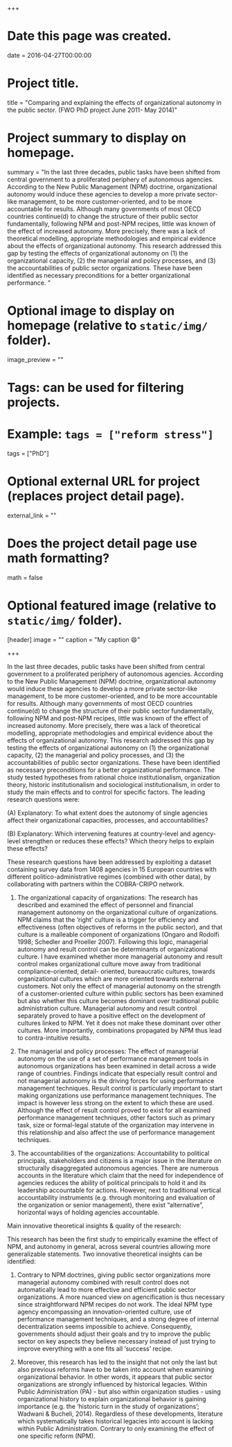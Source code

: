 +++
# Date this page was created.
date = 2016-04-27T00:00:00

# Project title.
title = "Comparing and explaining the effects of organizational autonomy in the public sector. (FWO PhD project June 2011- May 2014)"

# Project summary to display on homepage.
summary = "In the last three decades, public tasks have been shifted from central government to a proliferated periphery of autonomous agencies. According to the New Public Management (NPM) doctrine, organizational autonomy would induce these agencies to develop a more private sector-like management, to be more customer-oriented, and to be more accountable for results. Although many governments of most OECD countries continue(d) to change the structure of their public sector fundamentally, following NPM and post-NPM recipes, little was known of the effect of increased autonomy. More precisely, there was a lack of theoretical modelling, appropriate methodologies and empirical evidence about the effects of organizational autonomy. This research addressed this gap by testing the effects of organizational autonomy on (1) the organizational capacity, (2) the managerial and policy processes, and (3) the accountabilities of public sector organizations. These have been identified as necessary preconditions for a better organizational performance. "


# Optional image to display on homepage (relative to `static/img/` folder).
image_preview = ""

# Tags: can be used for filtering projects.
# Example: `tags = ["reform stress"]`
tags = ["PhD"]

# Optional external URL for project (replaces project detail page).
external_link = ""

# Does the project detail page use math formatting?
math = false

# Optional featured image (relative to `static/img/` folder).
[header]
image = ""
caption = "My caption :smile:"

+++

In the last three decades, public tasks have been shifted from central government to a proliferated periphery of autonomous agencies. According to the New Public Management (NPM) doctrine, organizational autonomy would induce these agencies to develop a more private sector-like management, to be more customer-oriented, and to be more accountable for results. Although many governments of most OECD countries continue(d) to change the structure of their public sector fundamentally, following NPM and post-NPM recipes, little was known of the effect of increased autonomy. More precisely, there was a lack of theoretical modelling, appropriate methodologies and empirical evidence about the effects of organizational autonomy.
This research addressed this gap by testing the effects of organizational autonomy on (1) the organizational capacity, (2) the managerial and policy processes, and (3) the accountabilities of public sector organizations. These have been identified as necessary preconditions for a better organizational performance. The study tested hypotheses from rational choice institutionalism, organization theory, historic institutionalism and sociological institutionalism, in order to study the main effects and to control for specific factors. The leading research questions were: 

(A)	Explanatory: To what extent does the autonomy of single agencies affect their organizational capacities, processes, and accountabilities? 

(B)	Explanatory: Which intervening features at country-level and agency-level strengthen or reduces these effects? Which theory helps to explain these effects?

These research questions have been addressed by exploiting a dataset containing survey data from 1408 agencies in 15 European countries with different politico-administrative regimes (combined with other data), by collaborating with partners within the COBRA-CRIPO network.

1) 	The organizational capacity of organizations: The research has described and examined the effect of personnel and financial management autonomy on the organizational culture of organizations. NPM claims that the ‘right’ culture is a trigger for efficiency and effectiveness (often objectives of reforms in the public sector), and that culture is a malleable component of organizations (Ongaro and Rodolfi 1998; Schedler and Proeller 2007). Following this logic, managerial autonomy and result control can be determinants of organizational culture. I have examined whether more managerial autonomy and result control makes organizational culture move away from traditional compliance-oriented, detail- oriented, bureaucratic cultures, towards organizational cultures which are more oriented towards external customers. Not only the effect of managerial autonomy on the strength of a customer-oriented culture within public sectors has been examined but also whether this culture becomes dominant over traditional public administration culture. Managerial autonomy and result control separately proved to have a positive effect on the development of cultures linked to NPM. Yet it does not make these dominant over other cultures. More importantly, combinations propagated by NPM thus lead to contra-intuitive results. 

2) 	The managerial and policy processes: The effect of managerial autonomy on the use of a set of performance management tools in autonomous organizations has been examined in detail across a wide range of countries. Findings indicate that especially result control and not managerial autonomy is the driving forces for using performance management techniques. Result control is particularly important to start making organizations use performance management techniques. The impact is however less strong on the extent to which these are used. Although the effect of result control proved to exist for all examined performance management techniques, other factors such as primary task, size or formal-legal statute of the organization may intervene in this relationship and also affect the use of performance management techniques. 

3) 	The accountabilities of the organizations: Accountability to political principals, stakeholders and citizens is a major issue in the literature on structurally disaggregated autonomous agencies. There are numerous accounts in the literature which claim that the need for independence of agencies reduces the ability of political principals to hold it and its leadership accountable for actions. However, next to traditional vertical accountability instruments (e.g. through monitoring and evaluation of the organization or senior management), there exist “alternative”, horizontal ways of holding agencies accountable. 

Main innovative theoretical insights & quality of the research:

This research has been the first study to empirically examine the effect of NPM, and autonomy in general, across several countries allowing more generalizable statements. Two innovative theoretical insights can be identified:

1)	Contrary to NPM doctrines, giving public sector organizations more managerial autonomy combined with result control does not automatically lead to more effective and efficient public sector organizations. A more nuanced view on agencification is thus necessary since straightforward NPM recipes do not work. The ideal NPM type agency encompassing an innovation-oriented culture, use of performance management techniques, and a strong degree of internal decentralization seems impossible to achieve. Consequently, governments should adjust their goals and try to improve the public sector on key aspects they believe necessary instead of just trying to improve everything with a one fits all ‘success’ recipe. 

2)	Moreover, this research has led to the insight that not only the last but also previous reforms have to be taken into account when examining organizational behavior. In other words, it appears that public sector organizations are strongly influenced by historical legacies. Within Public Administration (PA) - but also within organization studies - using organizational history to explain organizational behavior is gaining importance (e.g. the ‘historic turn in the study of organizations’; Wadwani & Bucheli, 2014). Regardless of these developments, literature which systematically takes historical legacies into account is lacking within Public Administration. Contrary to only examining the effect of one specific reform (NPM). 

